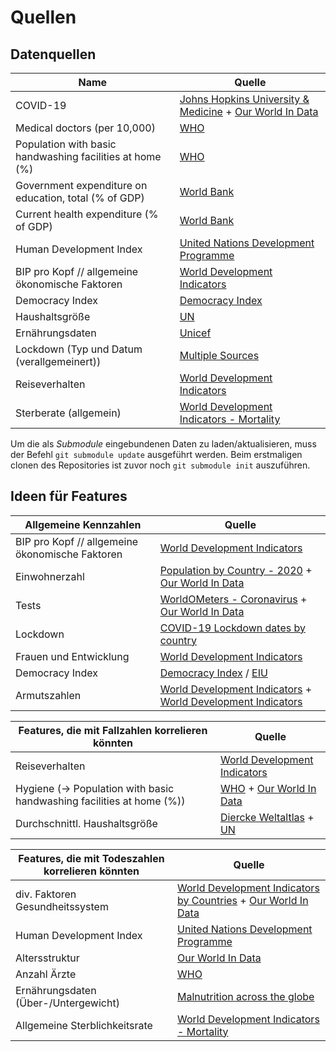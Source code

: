 # Quellen

## Datenquellen

| Name                                                     | Quelle                                                                                                                                         |
| -------------------------------------------------------- | ---------------------------------------------------------------------------------------------------------------------------------------------- |
| COVID-19                                                 | [Johns Hopkins University & Medicine](https://github.com/CSSEGISandData/COVID-19) + [Our World In Data](https://github.com/owid/covid-19-data) |
| Medical doctors (per 10,000)                             | [WHO](https://www.who.int/data/gho/data/indicators/indicator-details/GHO/medical-doctors-(per-10-000-population))                              |
| Population with basic handwashing facilities at home (%) | [WHO](https://www.who.int/data/gho/data/indicators/indicator-details/GHO/population-with-basic-handwashing-facilities-at-home-(-))             |
| Government expenditure on education, total (% of GDP)    | [World Bank](https://data.worldbank.org/indicator/SE.XPD.TOTL.GD.ZS)                                                                           |
| Current health expenditure (% of GDP)                    | [World Bank](https://data.worldbank.org/indicator/SH.XPD.CHEX.GD.ZS)                                                                           |
| Human Development Index                                  | [United Nations Development Programme](hdr.undp.org/en/indicators/137506)                                                                      |
| BIP pro Kopf // allgemeine ökonomische Faktoren          | [World Development Indicators](http://wdi.worldbank.org/table/WV.1)                                                                            |
| Democracy Index                                          | [Democracy Index](https://en.wikipedia.org/wiki/Democracy_Index)                                                                               |
| Haushaltsgröße                                           | [UN](https://population.un.org/Household/index.html)                                                                                           |
| Ernährungsdaten                                          | [Unicef](https://www.kaggle.com/ruchi798/malnutrition-across-the-globe)                                                                        |
| Lockdown (Typ und Datum (verallgemeinert))               | [Multiple Sources](https://www.kaggle.com/jcyzag/covid19-lockdown-dates-by-country)                                                            |
| Reiseverhalten                                           | [World Development Indicators](http://wdi.worldbank.org/table/6.14)                                                                            |
| Sterberate (allgemein)                                   | [World Development Indicators - Mortality](http://wdi.worldbank.org/table/2.18)                                                                |

Um die als _Submodule_ eingebundenen Daten zu laden/aktualisieren, muss der Befehl `git submodule update` ausgeführt werden.
Beim erstmaligen clonen des Repositories ist zuvor noch `git submodule init` auszuführen.

## Ideen für Features

| Allgemeine Kennzahlen                           | Quelle                                                                                                                                                    |
| ----------------------------------------------- | --------------------------------------------------------------------------------------------------------------------------------------------------------- |
| BIP pro Kopf // allgemeine ökonomische Faktoren | [World Development Indicators](http://wdi.worldbank.org/table/WV.1)                                                                                       |
| Einwohnerzahl                                   | [Population by Country - 2020](https://www.kaggle.com/tanuprabhu/population-by-country-2020) + [Our World In Data](https://github.com/owid/covid-19-data) |
| Tests                                           | [WorldOMeters - Coronavirus](https://www.worldometers.info/coronavirus/#ctabs-row) + [Our World In Data](https://github.com/owid/covid-19-data)           |
| Lockdown                                        | [COVID-19 Lockdown dates by country](https://www.kaggle.com/jcyzag/covid19-lockdown-dates-by-country)                                                     |
| Frauen und Entwicklung                          | [World Development Indicators](http://wdi.worldbank.org/table/WV.5)                                                                                       |
| Democracy Index                                 | [Democracy Index](https://en.wikipedia.org/wiki/Democracy_Index) / [EIU](https://www.eiu.com/public/topical_report.aspx?campaignid=democracyindex2019)    |
| Armutszahlen                                    | [World Development Indicators](http://wdi.worldbank.org/table/1.1) + [World Development Indicators](http://wdi.worldbank.org/table/1.2)                   |


| Features, die mit Fallzahlen korrelieren könnten                      | Quelle                                                                                                                                                                                                          |
| --------------------------------------------------------------------- | --------------------------------------------------------------------------------------------------------------------------------------------------------------------------------------------------------------- |
| Reiseverhalten                                                        | [World Development Indicators](http://wdi.worldbank.org/table/6.14)                                                                                                                                             |
| Hygiene (-> Population with basic handwashing facilities at home (%)) | [WHO](https://www.who.int/data/gho/data/indicators/indicator-details/GHO/population-with-basic-handwashing-facilities-at-home-(-)) + [Our World In Data](https://github.com/owid/covid-19-data)                 |
| Durchschnittl. Haushaltsgröße                                         | [Diercke Weltaltlas](https://diercke.westermann.de/content/haushaltsgr%C3%B6%C3%9Fen-und-kulturerdteile-nach-kolb-und-j-newig-978-3-14-100700-8-254-1-0) + [UN](https://population.un.org/Household/index.html) |


| Features, die mit Todeszahlen korrelieren könnten | Quelle                                                                                                                                                                             |
| ------------------------------------------------- | ---------------------------------------------------------------------------------------------------------------------------------------------------------------------------------- |
| div. Faktoren Gesundheitssystem                   | [World Development Indicators by Countries](https://www.kaggle.com/hn4ever/world-development-indicators-by-countries) + [Our World In Data](https://github.com/owid/covid-19-data) |
| Human Development Index                           | [United Nations Development Programme](hdr.undp.org/en/indicators/137506)                                                                                                          |
| Altersstruktur                                    | [Our World In Data](https://github.com/owid/covid-19-data)                                                                                                                         |
| Anzahl Ärzte                                      | [WHO](https://www.who.int/data/gho/data/indicators/indicator-details/GHO/medical-doctors-(per-10-000-population))                                                                  |
| Ernährungsdaten (Über-/Untergewicht)              | [Malnutrition across the globe](https://www.kaggle.com/ruchi798/malnutrition-across-the-globe)                                                                                     |
| Allgemeine Sterblichkeitsrate                     | [World Development Indicators - Mortality](http://wdi.worldbank.org/table/2.18)                                                                                                    |
